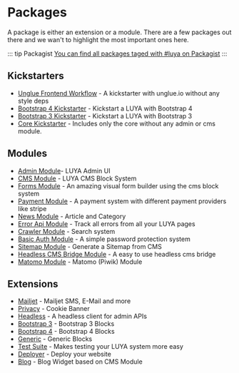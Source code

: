 # Packages

A package is either an extension or a module. There are a few packages out there and we wan't to highlight the most important ones here.

::: tip Packagist
[You can find all packages taged with #luya on Packagist](https://packagist.org/?tags=luya)
:::

## Kickstarters

+ [Unglue Frontend Workflow](https://github.com/zephir/luya-unglue-kickstarter) - A kickstarter with unglue.io without any style deps
+ [Bootstrap 4 Kickstarter](https://github.com/luyadev/luya-kickstarter-bootstrap4) - Kickstart a LUYA with Bootstrap 4
+ [Bootstrap 3 Kickstarter](https://github.com/luyadev/luya-kickstarter) - Kickstart a LUYA with Bootstrap 3
+ [Core Kickstarter](https://github.com/luyadev/luya-kickstarter-core) - Includes only the core without any admin or cms module.

## Modules

+ [Admin Module](https://github.com/luyadev/luya-module-admin)- LUYA Admin UI
+ [CMS Module](https://github.com/luyadev/luya-module-cms) - LUYA CMS Block System
+ [Forms Module](https://packagist.org/packages/luyadev/luya-module-forms) - An amazing visual form builder using the cms block system
+ [Payment Module](https://github.com/luyadev/luya-module-payment) - A payment system with different payment providers like stripe
+ [News Module](https://github.com/luyadev/luya-module-news) - Article and Category
+ [Error Api Module](https://github.com/luyadev/luya-module-errorapi) - Track all errors from all your LUYA pages
+ [Crawler Module](https://github.com/luyadev/luya-module-crawler) -  Search system
+ [Basic Auth Module](https://github.com/luyadev/luya-module-basicauth) - A simple password protection system
+ [Sitemap Module](https://github.com/cebe/luya-module-sitemap) - Generate a Sitemap from CMS 
+ [Headless CMS Bridge Module](https://packagist.org/packages/luyadev/luya-headless-cms-api) - A easy to use headless cms bridge
+ [Matomo Module](https://github.com/luyadev/luya-module-matomo) - Matomo (Piwik) Module

## Extensions

+ [Mailjet](https://github.com/luyadev/luya-mailjet) - Mailjet SMS, E-Mail and more
+ [Privacy](https://github.com/luyadev/luya-privacy) - Cookie Banner
+ [Headless](https://github.com/luyadev/luya-privacy) - A headless client for admin APIs
+ [Bootstrap 3](https://github.com/luyadev/luya-boostrap3) - Bootstrap 3 Blocks
+ [Bootstrap 4](https://github.com/luyadev/luya-boostrap4) - Bootstrap 4 Blocks
+ [Generic](https://github.com/luyadev/luya-boostrap4) - Generic Blocks
+ [Test Suite](https://github.com/luyadev/luya-testsuite) - Makes testing your LUYA system more easy
+ [Deployer](https://github.com/luyadev/luya-deployer) - Deploy your website
+ [Blog](https://github.com/luyadev/luya-blog) - Blog Widget based on CMS Module